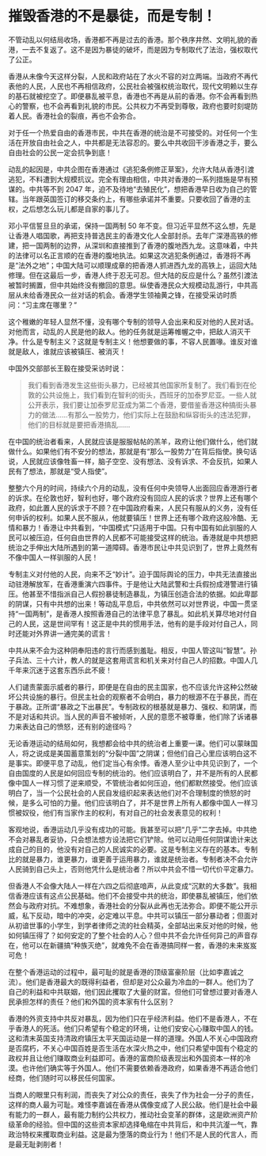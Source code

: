 
# 摧毁香港的不是暴徒，而是专制！



不管动乱以何结局收场，香港都不再是过去的香港。那个秩序井然、文明礼貌的香港，一去不复返了。这不是因为暴徒的破坏，而是因为专制取代了法治，强权取代了公正。

香港从未像今天这样分裂，人民和政府站在了水火不容的对立两端。当政府不再代表他的人民，人民也不再相信政府，公民社会被强权统治取代，现代文明赖以生存的基石就被挖空了。即便暴乱被平息，香港也不再是从前的香港。你不会再看到热心的警察，也不会再看到礼貌的市民。公共权力不再受到尊敬，政府也要时刻堤防着人民。香港社会的裂痕，再也不会弥合。

对于任一个热爱自由的香港市民，中共在香港的统治是不可接受的。对任何一个生活在开放自由社会之人，中共都是无法容忍的。要么中共收回干涉香港之手，要么自由社会的公民一定会抗争到底！

动乱的起因是，中共企图在香港通过《逃犯条例修正草案》，允许大陆从香港引渡逃犯，不料遭到大规模抗议。完全有理由相信，中共对香港的一系列措施是早有预谋的。中共等不到 2047 年，迫不及待地“去殖民化”，想把香港早日收为自己的管辖。当年跟英国签订的移交条约上，有哪些承诺并不重要。只要收回了香港的主权，之后想怎么玩儿都是自家的事儿了。

邓小平信誓旦旦的承诺，保持一国两制 50 年不变。但习近平显然不这么想，先是让香港人唱国歌，再把支持普选民主的香港文化人全部封杀。去年广深港高铁的修建，把一国两制的边界，从深圳和直接推到了香港的腹地西九龙。这意味着，中共的法律可以名正言顺的在香港的腹地执法。如果这次逃犯条例通过，香港将不再是“法外之地”；中国大陆可以顺理成章的把香港人抓进西九龙的高铁上，运回大陆修理。但在这最后一步，香港人终于忍无可忍。但大陆的反应是什么？虽然引渡法被暂时搁置，但中共始终没有撤回的意思。纵使香港民众大规模动乱游行，中共高层从未给香港民众一丝对话的机会。香港学生领袖黄之锋，在接受采访时质问：“习主席在哪里？”

这个稚嫩的年轻人显然不懂，没有哪个专制的领导人会出来和反对他的人民对话。对他而言，动乱的人民是他的敌人。他的任务就是运筹帷幄之中，把敌人消灭干净。什么是专制主义？这就是专制主义！他想要做的事，不容人民置喙。谁反对谁就是敌人，谁就应该被镇压、被消灭！

中国外交部部长王毅在接受采访时说：

> 我们看到香港发生这些街头暴力，已经被其他国家所复制了。我们看到在伦敦的公共设施上，我们看到在智利的街头，西班牙的加泰罗尼亚。一些人就公开表示，我们要让加泰罗尼亚成为第二个香港，要借鉴香港这种搞街头暴力的做法……有那么一股势力，他们实际上在鼓励和纵容街头的违法犯罪，他们的目标就是要把香港搞乱……

在中国的统治者看来，人民就应该是服服帖帖的羔羊，政府让他们做什么，他们就做什么。如果他们有不安分的想法，那就是有“那么一股势力”在背后指使。换句话说，人民就应该像牲畜一样，脑子空空、没有想法、没有诉求、不会反抗，如果人民有了想法，那就是“受人指使”。

整整六个月的时间，持续六个月的动乱，没有任何中央领导人出面回应香港游行者的诉求。在伦敦也好，智利也好，哪个政府没有回应人民的诉求？世界上还有哪个政府，如此置人民的诉求于不顾？在中国政府看来，人民只有服从的义务，没有任何申诉的权利。如果人民不服从，他就要镇压！世界上还有哪个政府这般冷酷、无情和暴力！香港让中共看到，“中国模式”只适用于中国。只有中国有如此驯服的人民可以被压迫，任何自由世界的人民都不可能接受这样的统治。香港就是中共想把统治之手伸出大陆所遇到的第一道障碍。香港市民让中共见识到了，世界上竟然有不像中国人一样驯服的人民！

专制主义对付他的人民，向来不乏“妙计”。迫于国际舆论的压力，中共无法直接出动驻港解放军，在香港重演六四事件。于是他让大陆武警和士兵假扮成港警进行镇压。他甚至不惜指派自己人假扮暴徒制造暴乱，为镇压创造合法的依据。如此卑鄙的阴谋，只有中共想的出来！等动乱平息后，中共依然可以对世界说，中国一贯坚持“一国两制”，是香港人按照香港自己的法律平息了暴乱。如此机关算尽地对付自己的人民，这是世间罕有！这正是中共的惯用手法，他有的是手段对付自己人，同时还能对外界讲一通完美的谎言！

中共从来不会为这种阴奉阳违的言行而感到羞耻。相反，中国人管这叫“智慧”。孙子兵法、三十六计，教人的就是这套用谎言和机关来对付自己人的招数。中国人几千年来沉迷于这套东西乐此不疲！

人们谴责蒙面示威者的暴行，即便是在自由的民主国家，也不应该允许这种公然破坏公共设施的暴行。但民主社会的观察者不会明白，暴力的根源不在于暴民，而在于暴政。正所谓“暴政之下出暴民”。专制政权的根基就是暴力、强权、和阴谋，而不是对话和共识。当人民的声音不被倾听，人民的意愿不被尊重，他们除了诉诸暴力来表达自己的愤怒，还有别的途径吗？

无论香港运动的结局如何，我想都会给中共的统治者上重要一课。他们可以蒙昧国人，将之说成是美国蓄意策划的“分裂中国”之阴谋；但他们自己心里应该明白这不是事实。即便平息了动乱，他们定当心有余悸。香港人至少让中共见识到了，一个自由国度的人民是如何回应专制的统治的。他们应该明白了，并不是所有的人民都像中国人一样习惯了逆来顺受，不管统治者如何压迫，他们都默然接受。他们应该明白了，当一个公民社会的人民自发组织起来表达他们对不合理制度的愤怒的时候，是多么可怕的力量。他们应该明白了，并不是世界上所有人都像中国人一样习惯被奴役，他们有当家作主的权利，有对自己的社会发表意见的权利！

客观地说，香港运动几乎没有成功的可能。我甚至可以把“几乎”二字去掉。中共绝不会对暴乱者妥协，只会想法想方设法把它们铲除。他可以动用任何阴谋诡计来达成自己的目的，他没有对自己的人民诚实的必要。这是专制主义存在的基本。专制比的就是暴力，谁更暴力，谁更善于运用暴力，谁就是统治者。专制者决不会允许人民骑到自己头上，否则他凭什么是统治者？所以中共会不惜一切代价平定暴力。

但香港人不会像大陆人一样在六四之后彻底喑声，从此变成“沉默的大多数”。我相信香港应该有这点公民基础。他们不会接受中共的统治，即使暴乱被镇压，他们依然会与政府对抗。不难想象，香港社会的分裂从此再也无法弥合。即便不能公开示威，私下反动，暗中的冲突，必定难以平息。中共可以镇压一部分暴动者；但面对从初谙世事的小学生，到学者律师之流的社会精英，全部站出来反对他的时候，他如何镇压得了？如何安定的了整个社会的人心？但中共不会允许任何异己的声音存在，他可以在新疆搞“种族灭绝”，就难免不会在香港搞同样一套，香港的未来岌岌可危！

<!-- 谁是人民的朋友？谁是人民的敌人？-->

在整个香港运动的过程中，最可耻的就是香港的顶级富豪阶层（比如李嘉诚之流）。他们是香港最大的既得利益者，但却是对公众最为冷血的一群人。他们为了自己的利益和中共联姻，他们因此攫取了大量的财富。但他们可曾想过要对香港人民承担怎样的责任？他们和外国的资本家有什么区别？

香港的外资支持中共反对暴乱，因为他们只在乎经济利益。他们不是香港人，不在乎香港人的死活。他们只希望有个稳定的环境，让他们安安心心赚取中国人的钱。这和清末英国支持清政府镇压太平天国运动是一样的道理。外国人不关心中国政府是否腐朽，不关心中国百姓是否生活在水深火热之中，他们只希望中国有个稳定的政权并且让他们赚取商业利益即可。香港的富商阶级表现出和外国资本一样的冷漠。也许他们确实等于外国人。他们不需要依赖香港政府，如果香港不再适合他们经商，他们随时可以移民任何国家。

当商人的眼里只有利润，而丧失了对公众的责任，丧失了作为社会一分子的责任，这样的商人最为可耻。难怪李嘉诚在香港从偶像变成了人民公敌。他们是社会中最有能力的一群人，最有能力制约公共权力，推动社会变革的群体，这是欧洲资产阶级革命的经验。但中国的这些资本家却选择龟缩在中共背后，和中共沆瀣一气，靠政治特权来攫取商业利益。这是最为堕落的商业行为！他们不是人民的代言人，而是最无耻剥削者！
